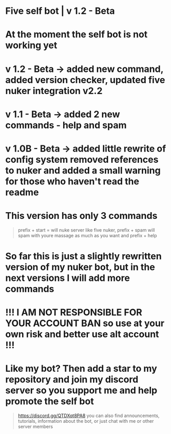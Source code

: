 # Five self bot | v 1.2 - Beta

# At the moment the self bot is not working yet 

# v 1.2 - Beta -> added new command, added version checker, updated five nuker integration v2.2

# v 1.1 - Beta -> added 2 new commands - help and spam 

# v 1.0B - Beta -> added little rewrite of config system removed references to nuker and added a small warning for those who haven't read the readme

# This version has only 3 commands
>prefix + start = will nuke server like five nuker, prefix + spam will spam with youre massage as much as you want and prefix + help

# So far this is just a slightly rewritten version of my nuker bot, but in the next versions I will add more commands

# !!! I AM NOT RESPONSIBLE FOR YOUR ACCOUNT BAN so use at your own risk and better use alt account !!!

# Like my bot? Then add a star to my repository and join my discord server so you support me and help promote the self bot  

> https://discord.gg/QTDXqt8PA8 you can also find announcements, tutorials, information about the bot, or just chat with me or other server members
